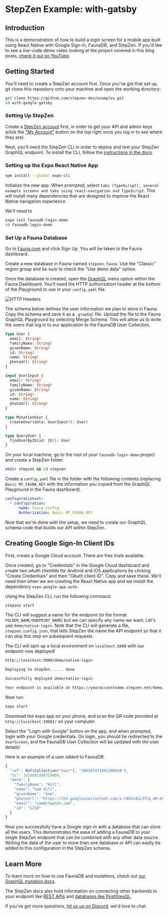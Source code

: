 # StepZen Example: with-gatsby

## Introduction

This is a demonstration of how to build a login screen for a mobile app built using React Native with Google Sign-In, FaunaDB, and StepZen. If you'd like to see a live-code demo video looking at the project covered in this blog posts, [check it out on YouTube](https://www.youtube.com/watch?v=8nzJdgrZ7FQ).

## Getting Started

You'll need to create a StepZen account first. Once you've got that set up, git clone this repository onto your machine and open the working directory:

```bash
git clone https://github.com/stepzen-dev/examples.git
cd with-google-gatsby
```

### Setting Up StepZen

Create a [StepZen account](https://stepzen.com/request-invite) first, in order to get your API and admin keys (click the ["My Account"](https://stepzen.com/account) button on the top right once you log in to see where they are).

Next, you'll need the StepZen CLI in order to deploy and test your StepZen GraphQL endpoint. To install the CLI, follow the [instructions in the docs](https://stepzen.com/docs/quick-start).

### Setting up the Expo React Native App

```bash
npm install --global expo-cli
```

Initialize the new app. When prompted, select `tabs (TypeScript), several example screens and tabs using react-navigation and TypeScript`. This will install many dependencies that are designed to improve the React Native navigation experience.

We'll need to

```bash
expo init faunadb-login-demo
cd faunadb-login-demo
```

### Set Up a Fauna Database

Go to [Fauna.com](https://fauna.com) and click Sign Up. You will be taken to the Fauna dashboard.

Create a new database in Fauna named `stepzen-fauna`. Use the "Classic" region group and be sure to check the "Use demo data" option.

Once the database is created, open the [GraphQL](https://dashboard.fauna.com/graphql/@db/global/stepzen-fauna) menu option within the Fauna Dashboard. You'll need the HTTP authorization header at the bottom of the Playground to use in your `config.yaml` file.

![HTTP Headers](/images/blog/85rtr7kmp97zyiee9a0o.png)

The schema below defines the user information we plan to store in Fauna. Copy the schema and save it as a `.graphql` file. Upload the file to the Fauna GraphQL Playground by selecting Merge Schema. This will allow us to write the users that log in to our application to the FaunaDB User Collection.

```graphql
type User {
  email: String!
  familyName: String!
  givenName: String!
  id: String!
  name: String!
  photoUrl: String!
}

input UserInput {
  email: String!
  familyName: String!
  givenName: String!
  id: String!
  name: String!
  photoUrl: String!
}

type MutationUser {
  createUser(data: UserInput!): User!
}

type QueryUser {
  findUserByID(id: ID!): User
}
```

On your local machine, go to the root of your `faunadb-login-demo` project and create a StepZen folder.

```bash
mkdir stepzen && cd stepzen
```

Create a `config.yaml` file in the folder with the following contents (replacing `Basic MY_FAUNA_KEY` with the information you copied from the GraphQL Playground in the Fauna dashboard).

```yaml
configurationset:
  - configuration:
      name: fauna_config
      Authorization: Basic MY_FAUNA_KEY
```

Now that we're done with the setup, we need to create our GraphQL schema code that builds our API within StepZen.

## Creating Google Sign-In Client IDs

First, create a Google Cloud account. There are free trials available.

Once created, go to "Credentials" in the Google Cloud dashboard and create two oAuth clientIds for Android and iOS applications by clicking "Create Credentials" and then "OAuth client ID". Copy and save these. We'll need then when we are creating the React Native app and we install the dependency `expo-google-app-auth`.

Using the StepZen CLI, run the following command.

```bash
stepzen start
```

The CLI will suggest a name for the endpoint (in the format `FOLDER_NAME/ENDPOINT_NAME`) but we can specify any name we want. Let's use `demo/native-login`. Note that the CLI will generate a file, `stepzen.config.json`, that tells StepZen the name the API endpoint so that it can skip this step on subsequent requests.

The CLI will spin up a local environment on `localhost:5000` with our endpoint now deployed!

```bash
http://localhost:5000/demo/native-login

Deploying to StepZen...... done

Successfully deployed demo/native-login

Your endpoint is available at https://youraccountname.stepzen.net/demo/native-login/__graphql
```

Now run:

```bash
expo start
```

Download the expo app on your phone, and scan the QR code provided at `http://localhost:19002/` on your computer.

Select the "Login with Google" button on the app, and when prompted, login with your Google credentials. On login, you should be redirected to the `UserScreen`, and the FaunaDB User Collection will be updated with the user details!

Here is an example of a user added to FaunaDB.

```javascript
{
  "ref": Ref(Collection("User"), "306547471891300420"),
  "ts": 1628605300720000,
  "data": {
    "familyName": "Hill",
    "name": "Sam Hill",
    "givenName": "Sam",
    "photoUrl": "https://lh3.googleusercontent.com/a-/AOh14Gi3fCa_eM-k0vLZK5z1gChGA0RS_3C-OhyIp8ml=s96-c",
    "email": "sam@stepzen.com",
    "id": "1234"
  }
}
```

Now you successfully have a Google sign-in with a database that can store all the users. This demonstrates the ease of adding a FaunaDB to your single StepZen endpoint that can be combined with any other data source. Writing the data of the user to more than one database or API can easily be added to this configuration in the StepZen schema.

## Learn More

To learn more on how to use FaunaDB and mutations, check out [our GraphQL mutation docs](https://stepzen.com/docs/using-graphql/graphql-mutation-basics).

The StepZen docs also hold information on connecting other backends to your endpoint like [REST APIs](https://stepzen.com/docs/connecting-backends/how-to-connect-a-rest-service) and [databases like PostGresQL](https://stepzen.com/docs/connecting-backends/how-to-connect-a-postgresql-database).

If you've got more questions, [hit us up on Discord](https://discord.com/channels/768229795544170506/768229795544170509), we'd love to chat.

